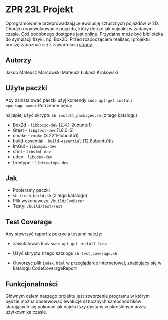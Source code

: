 # ZPR 23L Projekt

Oprogramowanie przeprowadzające ewolucję sztucznych pojazdów w 2D. Chodzi o wyewoluowanie pojazdu, który dotrze jak najdalej w zadanym czasie. Coś podobnego dostępne jest [online](http://rednuht.org/genetic_cars_2/). Przydatna może być biblioteka do symulacji fizyki, np. Box2D. Przed rozpoczęciem realizacji projektu proszę zapoznać się z zawartością [strony](http://staff.elka.pw.edu.pl/~rbiedrzy/ZPR/index.html).

## Autorzy

Jakub Mateusz Marcowski
Mateusz Łukasz Krakowski

## Użyte paczki

Aby zainstalować paczki użyj komendy `sudo apt-get install <package_name>`
Potrzebne będą:

najlepiej użyć skryptu `sh install_packages.sh` (z tego katalogu)

- Box2d - `libbox2d-dev` (2.4.1-2ubuntu1)
- Gtest - `libgtest-dev` (1.8.0-6)
- cmake - `cmake` (3.22.1-1ubuntu1)
- build-essential - `build-essential` (12.8ubuntu1)ls
- ImGui - `libimgui-dev` 
- sfml - `libsfml-dev` 
- udev - `libudev-dev`
- freetype - `libfreetype-dev`
## Jak 
- Pobieramy paczki
- `sh fresh_build.sh` (z tego katalogu)
-  Plik wykonawczy: `/build/EvoRacer`
-  Testy: `/build/test/Test`
## Test Coverage
Aby stowrzyć raport z pokrycia testami należy:

- zaisntalować lcov `sudo apt-get install lcov`

- Użyć skryptu z tego katalogu `sh test_coverage.sh`

- Otworzyć plik `index.html` w przeglądarce internetowej, znajdujący się w katalogu CodeCoverageReport


## Funkcjonalności

Głównym celem naszego projektu jest stworzenie programu w którym będzie można obserwować ewolucje sztucznych samochodzików starających się pokonać jak najdłuższy dystans w określonym przez użytkownika czasie.



